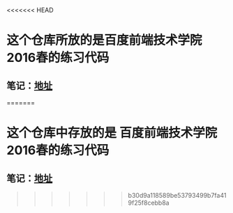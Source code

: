 <<<<<<< HEAD
# 这个仓库所放的是百度前端技术学院2016春的练习代码
## 笔记：[地址](http://lixurui309.github.io/2016/03/20/%E7%99%BE%E5%BA%A6%E5%89%8D%E7%AB%AF%E6%8A%80%E6%9C%AF%E5%AD%A6%E9%99%A22016%E6%98%A5%EF%BC%881%EF%BC%89HTML%E5%92%8CCSS/)
=======
# 这个仓库中存放的是 百度前端技术学院2016春的练习代码
## 笔记：[地址](http://lixurui309.github.io/2016/03/20/%E7%99%BE%E5%BA%A6%E5%89%8D%E7%AB%AF%E6%8A%80%E6%9C%AF%E5%AD%A6%E9%99%A22016%E6%98%A5%EF%BC%881%EF%BC%89HTML%E5%92%8CCSS/)
>>>>>>> b30d9a118589be53793499b7fa419f25f8cebb8a
